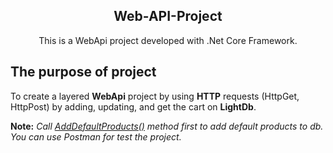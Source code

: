 <h2 align="center"> Web-API-Project </h2>
<p align="center">This is a WebApi project developed with .Net Core Framework.</p>

## The purpose of project

<p>To create a layered <b>WebApi</b> project by using <b>HTTP</b> requests (HttpGet, HttpPost)
by adding, updating, and get the cart on <b>LightDb</b>.</p>

**Note:** *Call [AddDefaultProducts()](https://github.com/caglardurmus/LiteDbApiProject/blob/master/MyProject.Api/Controllers/ProductsController.cs)
method first to add default products to db. You can use Postman for test the project.*

